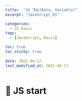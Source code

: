 ```yaml
---
title:  "JS 개요(Data, Variable)"
excerpt: "JavaScript_01"

categories:
  - JS_basic
tags:
  - [JavaScript, Basic]

toc: true
toc_sticky: true
 
date: 2021-04-17
last_modified_at: 2021-04-17
---
```


# 🔎 JS start

